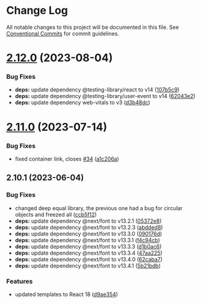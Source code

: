 # Change Log

All notable changes to this project will be documented in this file.
See [Conventional Commits](https://conventionalcommits.org) for commit guidelines.

# [2.12.0](https://github.com/tsparticles/react/compare/v2.11.0...v2.12.0) (2023-08-04)


### Bug Fixes

* **deps:** update dependency @testing-library/react to v14 ([107b5c9](https://github.com/tsparticles/react/commit/107b5c9c76478bb6eb0ae9d1873f62beefc423a9))
* **deps:** update dependency @testing-library/user-event to v14 ([62043e2](https://github.com/tsparticles/react/commit/62043e22da2caefcbccc1dfa563aa01a2f6769b4))
* **deps:** update dependency web-vitals to v3 ([d3b48dc](https://github.com/tsparticles/react/commit/d3b48dcf6927778903314696c3b6b351d4eaed4f))





# [2.11.0](https://github.com/tsparticles/react/compare/v2.10.1...v2.11.0) (2023-07-14)


### Bug Fixes

* fixed container link, closes [#34](https://github.com/tsparticles/react/issues/34) ([a1c206a](https://github.com/tsparticles/react/commit/a1c206af0f0245715b67b6a6eafd906c897acc8e))





## 2.10.1 (2023-06-04)


### Bug Fixes

* changed deep equal library, the previous one had a bug for circular objects and freezed all ([ccb5f12](https://github.com/tsparticles/react/commit/ccb5f124a69ce622fe591fc8944015da64f8f799))
* **deps:** update dependency @next/font to v13.2.1 ([05372e8](https://github.com/tsparticles/react/commit/05372e8b78d10b0e2e1360c046b6eb32c279389f))
* **deps:** update dependency @next/font to v13.2.3 ([abdded8](https://github.com/tsparticles/react/commit/abdded840c5e46cdc428a591ccf6448bd601bd63))
* **deps:** update dependency @next/font to v13.3.0 ([090176d](https://github.com/tsparticles/react/commit/090176de2b16bb7589241bf06fa40f92d0191f4c))
* **deps:** update dependency @next/font to v13.3.1 ([f4c94cb](https://github.com/tsparticles/react/commit/f4c94cb2a72dd32d947273dd8566bc459ec0876d))
* **deps:** update dependency @next/font to v13.3.3 ([d1b0ac6](https://github.com/tsparticles/react/commit/d1b0ac63010c6da4b1ba83ee3982b40e3e509a02))
* **deps:** update dependency @next/font to v13.3.4 ([47aa225](https://github.com/tsparticles/react/commit/47aa225f0e16ef70d6b721fe67472757e0f211da))
* **deps:** update dependency @next/font to v13.4.0 ([62caba7](https://github.com/tsparticles/react/commit/62caba7b5161e7ffd22298cff6efe0318928ee9e))
* **deps:** update dependency @next/font to v13.4.1 ([5b21bdb](https://github.com/tsparticles/react/commit/5b21bdb26fdcd00762cf5043ce6d3f025720462d))


### Features

* updated templates to React 18 ([d9ae354](https://github.com/tsparticles/react/commit/d9ae354d71f245e85009c96007bd59df7bd422c8))
